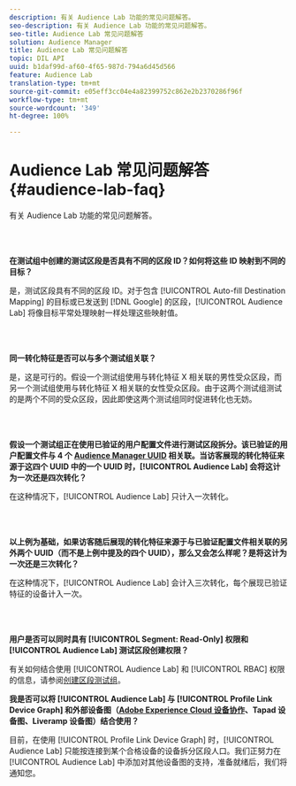 ```yaml
---
description: 有关 Audience Lab 功能的常见问题解答。
seo-description: 有关 Audience Lab 功能的常见问题解答。
seo-title: Audience Lab 常见问题解答
solution: Audience Manager
title: Audience Lab 常见问题解答
topic: DIL API
uuid: b1daf99d-af60-4f65-987d-794a6d45d566
feature: Audience Lab
translation-type: tm+mt
source-git-commit: e05eff3cc04e4a82399752c862e2b2370286f96f
workflow-type: tm+mt
source-wordcount: '349'
ht-degree: 100%

---
```



# Audience Lab 常见问题解答 {#audience-lab-faq}

有关 Audience Lab 功能的常见问题解答。

<!-- 

audience-lab-faq.xml

 -->

<br> 

**在测试组中创建的测试区段是否具有不同的区段 ID？如何将这些 ID 映射到不同的目标？**

是，测试区段具有不同的区段 ID。对于包含 [!UICONTROL Auto-fill Destination Mapping] 的目标或已发送到 [!DNL Google] 的区段，[!UICONTROL Audience Lab] 将像目标平常处理映射一样处理这些映射值。

<br> 

**同一转化特征是否可以与多个测试组关联？**

是，这是可行的。假设一个测试组使用与转化特征 X 相关联的男性受众区段，而另一个测试组使用与转化特征 X 相关联的女性受众区段。由于这两个测试组测试的是两个不同的受众区段，因此即使这两个测试组同时促进转化也无妨。

<br> 

**假设一个测试组正在使用已验证的用户配置文件进行测试区段拆分。该已验证的用户配置文件与 4 个 [Audience Manager UUID](../reference/ids-in-aam.md) 相关联。当访客展现的转化特征来源于这四个 UUID 中的一个 UUID 时，[!UICONTROL Audience Lab] 会将这计为一次还是四次转化？**

在这种情况下，[!UICONTROL Audience Lab] 只计入一次转化。

<br> 

**以上例为基础，如果访客随后展现的转化特征来源于与已验证配置文件相关联的另外两个 UUID（而不是上例中提及的四个 UUID），那么又会怎么样呢？是将这计为一次还是三次转化？**

在这种情况下，[!UICONTROL Audience Lab] 会计入三次转化，每个展现已验证特征的设备计入一次。

<br> 

**用户是否可以同时具有 [!UICONTROL Segment: Read-Only] 权限和 [!UICONTROL Audience Lab] 测试区段创建权限？**

有关如何结合使用 [!UICONTROL Audience Lab] 和 [!UICONTROL RBAC] 权限的信息，请参阅[创建区段测试组](../features/audience-lab/audience-lab-manage-test-groups.md#create-test-groups)。

**我是否可以将 [!UICONTROL Audience Lab] 与 [!UICONTROL Profile Link Device Graph] 和外部设备图（[Adobe Experience Cloud 设备协作](https://docs.adobe.com/content/help/zh-Hans/device-co-op/using/home.html)、Tapad 设备图、Liveramp 设备图）结合使用？**

目前，在使用 [!UICONTROL Profile Link Device Graph] 时，[!UICONTROL Audience Lab] 只能按连接到某个合格设备的设备拆分区段人口。我们正努力在 [!UICONTROL Audience Lab] 中添加对其他设备图的支持，准备就绪后，我们将通知您。
